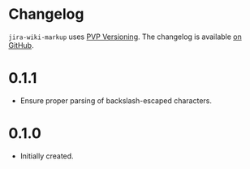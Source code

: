 # Changelog

`jira-wiki-markup` uses [PVP Versioning][1].
The changelog is available [on GitHub][2].

0.1.1
=====

* Ensure proper parsing of backslash-escaped characters.

0.1.0
=====

* Initially created.

[1]: https://pvp.haskell.org
[2]: https://github.com/tarleb/jira-wiki-markup/releases
